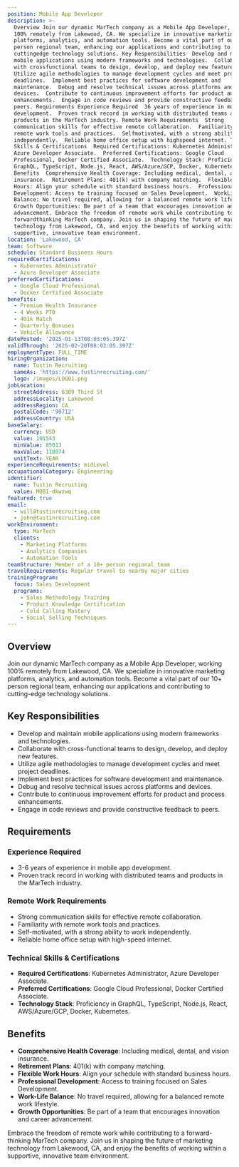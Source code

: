 ```yaml
---
position: Mobile App Developer
description: >-
  Overview Join our dynamic MarTech company as a Mobile App Developer, working
  100% remotely from Lakewood, CA. We specialize in innovative marketing
  platforms, analytics, and automation tools. Become a vital part of our 10+
  person regional team, enhancing our applications and contributing to
  cuttingedge technology solutions. Key Responsibilities  Develop and maintain
  mobile applications using modern frameworks and technologies.  Collaborate
  with crossfunctional teams to design, develop, and deploy new features. 
  Utilize agile methodologies to manage development cycles and meet project
  deadlines.  Implement best practices for software development and
  maintenance.  Debug and resolve technical issues across platforms and
  devices.  Contribute to continuous improvement efforts for product and process
  enhancements.  Engage in code reviews and provide constructive feedback to
  peers. Requirements Experience Required  36 years of experience in mobile app
  development.  Proven track record in working with distributed teams and
  products in the MarTech industry. Remote Work Requirements  Strong
  communication skills for effective remote collaboration.  Familiarity with
  remote work tools and practices.  Selfmotivated, with a strong ability to work
  independently.  Reliable home office setup with highspeed internet. Technical
  Skills & Certifications  Required Certifications: Kubernetes Administrator,
  Azure Developer Associate.  Preferred Certifications: Google Cloud
  Professional, Docker Certified Associate.  Technology Stack: Proficiency in
  GraphQL, TypeScript, Node.js, React, AWS/Azure/GCP, Docker, Kubernetes.
  Benefits  Comprehensive Health Coverage: Including medical, dental, and vision
  insurance.  Retirement Plans: 401(k) with company matching.  Flexible Work
  Hours: Align your schedule with standard business hours.  Professional
  Development: Access to training focused on Sales Development.  WorkLife
  Balance: No travel required, allowing for a balanced remote work lifestyle. 
  Growth Opportunities: Be part of a team that encourages innovation and career
  advancement. Embrace the freedom of remote work while contributing to a
  forwardthinking MarTech company. Join us in shaping the future of marketing
  technology from Lakewood, CA, and enjoy the benefits of working within a
  supportive, innovative team environment.
location: 'Lakewood, CA'
team: Software
schedule: Standard Business Hours
requiredCertifications:
  - Kubernetes Administrator
  - Azure Developer Associate
preferredCertifications:
  - Google Cloud Professional
  - Docker Certified Associate
benefits:
  - Premium Health Insurance
  - 4 Weeks PTO
  - 401k Match
  - Quarterly Bonuses
  - Vehicle Allowance
datePosted: '2025-01-13T08:03:05.397Z'
validThrough: '2025-02-20T08:03:05.397Z'
employmentType: FULL_TIME
hiringOrganization:
  name: Tustin Recruiting
  sameAs: 'https://www.tustinrecruiting.com/'
  logo: /images/LOGO1.png
jobLocation:
  streetAddress: 6309 Third St
  addressLocality: Lakewood
  addressRegion: CA
  postalCode: '90712'
  addressCountry: USA
baseSalary:
  currency: USD
  value: 101543
  minValue: 85013
  maxValue: 118074
  unitText: YEAR
experienceRequirements: midLevel
occupationalCategory: Engineering
identifier:
  name: Tustin Recruiting
  value: MOBI-dkwzwq
featured: true
email:
  - will@tustinrecruiting.com
  - john@tustinrecruiting.com
workEnvironment:
  type: MarTech
  clients:
    - Marketing Platforms
    - Analytics Companies
    - Automation Tools
teamStructure: Member of a 10+ person regional team
travelRequirements: Regular travel to nearby major cities
trainingProgram:
  focus: Sales Development
  programs:
    - Sales Methodology Training
    - Product Knowledge Certification
    - Cold Calling Mastery
    - Social Selling Techniques
---
```




## Overview

Join our dynamic MarTech company as a Mobile App Developer, working 100% remotely from Lakewood, CA. We specialize in innovative marketing platforms, analytics, and automation tools. Become a vital part of our 10+ person regional team, enhancing our applications and contributing to cutting-edge technology solutions. 

## Key Responsibilities

- Develop and maintain mobile applications using modern frameworks and technologies.
- Collaborate with cross-functional teams to design, develop, and deploy new features.
- Utilize agile methodologies to manage development cycles and meet project deadlines.
- Implement best practices for software development and maintenance.
- Debug and resolve technical issues across platforms and devices.
- Contribute to continuous improvement efforts for product and process enhancements.
- Engage in code reviews and provide constructive feedback to peers.

## Requirements

### Experience Required

- 3-6 years of experience in mobile app development.
- Proven track record in working with distributed teams and products in the MarTech industry.

### Remote Work Requirements

- Strong communication skills for effective remote collaboration.
- Familiarity with remote work tools and practices.
- Self-motivated, with a strong ability to work independently.
- Reliable home office setup with high-speed internet.

### Technical Skills & Certifications

- **Required Certifications**: Kubernetes Administrator, Azure Developer Associate.
- **Preferred Certifications**: Google Cloud Professional, Docker Certified Associate.
- **Technology Stack**: Proficiency in GraphQL, TypeScript, Node.js, React, AWS/Azure/GCP, Docker, Kubernetes.

## Benefits

- **Comprehensive Health Coverage**: Including medical, dental, and vision insurance.
- **Retirement Plans**: 401(k) with company matching.
- **Flexible Work Hours**: Align your schedule with standard business hours.
- **Professional Development**: Access to training focused on Sales Development.
- **Work-Life Balance**: No travel required, allowing for a balanced remote work lifestyle.
- **Growth Opportunities**: Be part of a team that encourages innovation and career advancement.

Embrace the freedom of remote work while contributing to a forward-thinking MarTech company. Join us in shaping the future of marketing technology from Lakewood, CA, and enjoy the benefits of working within a supportive, innovative team environment.

